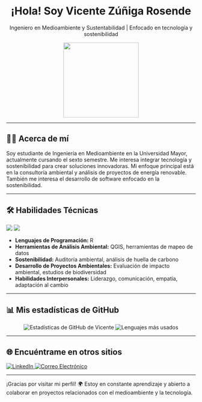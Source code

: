 <h1 align="center">¡Hola! Soy Vicente Zúñiga Rosende </h1>
<p align="center">Ingeniero en Medioambiente y Sustentabilidad | Enfocado en tecnología y sostenibilidad </p>

<p align="center">
  <img src="https://i.giphy.com/media/v1.Y2lkPTc5MGI3NjExeW00ZHNyeTRremV2aXI1YnltOXFhYWRxYTI1NWFwOGVuZ3V5cDl4MyZlcD12MV9pbnRlcm5hbF9naWZfYnlfaWQmY3Q9Zw/i3eqwFYN2dvXwprAuH/giphy.gif" width="200" />
</p>

---

## 👨‍💻 Acerca de mí
Soy estudiante de Ingeniería en Medioambiente en la Universidad Mayor, actualmente cursando el sexto semestre. Me interesa integrar tecnología y sostenibilidad para crear soluciones innovadoras. Mi enfoque principal está en la consultoría ambiental y análisis de proyectos de energía renovable. También me interesa el desarrollo de software enfocado en la sostenibilidad.

---

## 🛠 Habilidades Técnicas
<p align="left">
  <img src="https://img.shields.io/badge/R-276DC3?style=for-the-badge&logo=r&logoColor=white" />
  <img src="https://img.shields.io/badge/QGIS-3A5FCD?style=for-the-badge&logo=qgis&logoColor=white" />
</p>

- **Lenguajes de Programación:** R
- **Herramientas de Análisis Ambiental:** QGIS, herramientas de mapeo de datos
- **Sostenibilidad:** Auditoría ambiental, análisis de huella de carbono
- **Desarrollo de Proyectos Ambientales:** Evaluación de impacto ambiental, estudios de biodiversidad
- **Habilidades Interpersonales:** Liderazgo, comunicación, empatía, adaptación al cambio

---

## 📊 Mis estadísticas de GitHub
<p align="center">
  <img src="https://github-readme-stats.vercel.app/api?username=Chinoski-07&show_icons=true&theme=dracula" alt="Estadísticas de GitHub de Vicente" />
  <img src="https://github-readme-stats.vercel.app/api/top-langs/?username=Chinoski-07&layout=compact&theme=dracula" alt="Lenguajes más usados" />
</p>

---

## 🌐 Encuéntrame en otros sitios
<p align="left">
  <a href="https://www.linkedin.com/in/vicente-z%C3%BA%C3%B1iga-rosende-691b51233/" target="_blank">
    <img src="https://img.shields.io/badge/LinkedIn-0077B5?style=for-the-badge&logo=linkedin&logoColor=white" alt="LinkedIn" />
  </a>
  <a href="mailto:vicentezrosende@gmail.com" target="_blank">
    <img src="https://img.shields.io/badge/Correo%20Electrónico-D14836?style=for-the-badge&logo=gmail&logoColor=white" alt="Correo Electrónico" />
  </a>
</p>

---

¡Gracias por visitar mi perfil! 🌍 Estoy en constante aprendizaje y abierto a colaborar en proyectos relacionados con el medioambiente y la tecnología.


